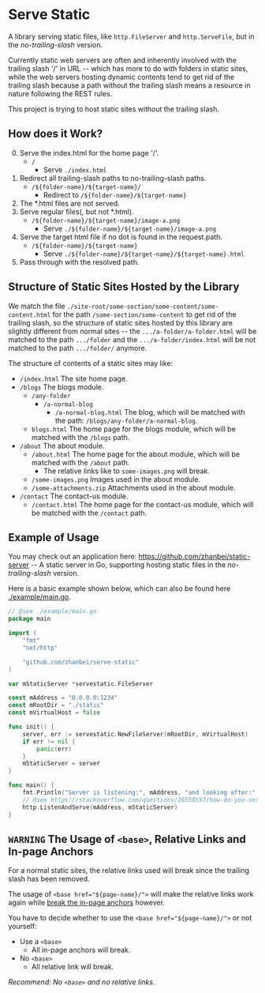 # Serve Static

<!-- > 2018-07-04T16:59:21+0800 -->

<!-- Titles: *Serve Static*. -->

A library serving static files, like `http.FileServer` and `http.ServeFile`,
but in the *no-trailing-slash* version.

Currently static web servers are often and inherently involved with the trailing slash '/' in URL --
which has more to do with folders in static sites,
while the web servers hosting dynamic contents tend to get rid of the trailing slash
because a path without the trailing slash means a resource in nature following the REST rules.

This project is trying to host static sites without the trailing slash.

## How does it Work?

0. Serve the index.html for the home page '/'.
	- `/`
		- Serve `./index.html`
1. Redirect all trailing-slash paths to no-trailing-slash paths.
	- `/${folder-name}/${target-name}/`
		- Redirect to `/${folder-name}/${target-name}`
2. The \*.html files are not served.
3. Serve regular files(, but not \*.html).
	- `/${folder-name}/${target-name}/image-a.png`
		- Serve `./${folder-name}/${target-name}/image-a.png`
4. Serve the target html file if no dot is found in the request.path.
	- `/${folder-name}/${target-name}`
		- Serve `./${folder-name}/${target-name}/${target-name}.html`
5. Pass through with the resolved path.

## Structure of Static Sites Hosted by the Library

We match the file `./site-root/some-section/some-content/some-content.html` for the path `/some-section/some-content` to get rid of the trailing slash,
so the structure of static sites hosted by this library are slightly different from normal sites --
the `.../a-folder/a-folder.html` will be matched to the path `.../folder`
and the `.../a-folder/index.html` will be not matched to the path `.../folder/` anymore.

The structure of contents of a static sites may like:

- `/index.html` The site home page.
- `/blogs` The blogs module.
	- `/any-folder`
		- `/a-normal-blog`
			- `/a-normal-blog.html` The blog, which will be matched with the path: `/blogs/any-folder/a-normal-blog`.
	- `blogs.html` The home page for the blogs module, which will be matched with the `/blogs` path.
- `/about` The about module.
	- `/about.html` The home page for the about module, which will be matched with the `/about` path.
		- The relative links like to `some-images.png` will break.
	- `/some-images.png` Images used in the about module.
	- `/some-attachments.zip` Attachments used in the about module.
- `/contact` The contact-us module.
	- `/contact.html` The home page for the contact-us module, which will be matched with the `/contact` path.

## Example of Usage

You may check out an application here: https://github.com/zhanbei/static-server --
A static server in Go, supporting hosting static files in the *no-trailing-slash* version.

Here is a basic example shown below, which can also be found here [./example/main.go](example/main.go).

```go
// @see ./example/main.go
package main

import (
	"fmt"
	"net/http"

	"github.com/zhanbei/serve-static"
)

var mStaticServer *servestatic.FileServer

const mAddress = "0.0.0.0:1234"
const mRootDir = "./static"
const mVirtualHost = false

func init() {
	server, err := servestatic.NewFileServer(mRootDir, mVirtualHost)
	if err != nil {
		panic(err)
	}
	mStaticServer = server
}

func main() {
	fmt.Println("Server is listening:", mAddress, "and looking after:", mRootDir, "; Using virtual host:", mVirtualHost, ".")
	// @see https://stackoverflow.com/questions/26559557/how-do-you-serve-a-static-html-file-using-a-go-web-server
	http.ListenAndServe(mAddress, mStaticServer)
}
```

## `WARNING` The Usage of `<base>`, Relative Links and In-page Anchors

For a normal static sites, the relative links used will break since the trailing slash has been removed.

The usage of `<base href="${page-name}/">` will make the relative links work again while
[break the in-page anchors](https://stackoverflow.com/questions/8108836/make-anchor-links-refer-to-the-current-page-when-using-base)
however.

You have to decide whether to use the `<base href="${page-name}/">` or not yourself:

- Use a `<base>`
	- All in-page anchors will break.
- No `<base>`
	- All relative link will break.

*Recommend: No `<base>` and no relative links.*
	
